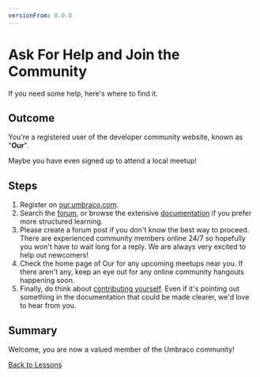```yaml
---
versionFrom: 8.0.0
---
```


# Ask For Help and Join the Community

If you need some help, here's where to find it.

## Outcome

You're a registered user of the developer community website, known as "**Our**". 

Maybe you have even signed up to attend a local meetup!

## Steps

1. Register on [our.umbraco.com](https://our.umbraco.com/member/Signup).
2. Search the [forum](https://our.umbraco.com/forum/), or browse the extensive [documentation](https://our.umbraco.com/documentation/) if you prefer more structured learning.
3. Please create a forum post if you don't know the best way to proceed. There are experienced community members online 24/7 so hopefully you won't have to wait long for a reply.  We are always very excited to help out newcomers!
4. Check the home page of Our for any upcoming meetups near you. If there aren't any, keep an eye out for any online community hangouts happening soon.
5. Finally, do think about [contributing yourself](https://our.umbraco.com/contribute/). Even if it's pointing out something in the documentation that could be made clearer, we'd love to hear from you.

## Summary

Welcome, you are now a valued member of the Umbraco community!

[Back to Lessons](../index.md)